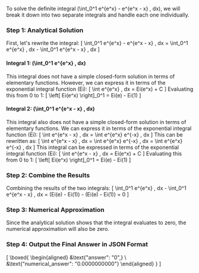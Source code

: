 To solve the definite integral \(\int_0^1 e^{e^x} - e^{e^x - x} \, dx\), we will break it down into two separate integrals and handle each one individually.

### Step 1: Analytical Solution

First, let's rewrite the integral:
\[
\int_0^1 e^{e^x} - e^{e^x - x} \, dx = \int_0^1 e^{e^x} \, dx - \int_0^1 e^{e^x - x} \, dx
\]

#### Integral 1: \(\int_0^1 e^{e^x} \, dx\)

This integral does not have a simple closed-form solution in terms of elementary functions. However, we can express it in terms of the exponential integral function \(Ei\):
\[
\int e^{e^x} \, dx = Ei(e^x) + C
\]
Evaluating this from 0 to 1:
\[
\left[ Ei(e^x) \right]_0^1 = Ei(e) - Ei(1)
\]

#### Integral 2: \(\int_0^1 e^{e^x - x} \, dx\)

This integral also does not have a simple closed-form solution in terms of elementary functions. We can express it in terms of the exponential integral function \(Ei\):
\[
\int e^{e^x - x} \, dx = \int e^{e^x} e^{-x} \, dx
\]
This can be rewritten as:
\[
\int e^{e^x - x} \, dx = \int e^{e^x} e^{-x} \, dx = \int e^{e^x} e^{-x} \, dx
\]
This integral can be expressed in terms of the exponential integral function \(Ei\):
\[
\int e^{e^x - x} \, dx = Ei(e^x) + C
\]
Evaluating this from 0 to 1:
\[
\left[ Ei(e^x) \right]_0^1 = Ei(e) - Ei(1)
\]

### Step 2: Combine the Results

Combining the results of the two integrals:
\[
\int_0^1 e^{e^x} \, dx - \int_0^1 e^{e^x - x} \, dx = (Ei(e) - Ei(1)) - (Ei(e) - Ei(1)) = 0
\]

### Step 3: Numerical Approximation

Since the analytical solution shows that the integral evaluates to zero, the numerical approximation will also be zero.

### Step 4: Output the Final Answer in JSON Format

\[
\boxed{
\begin{aligned}
&\text{"answer": "0",} \\
&\text{"numerical_answer": "0.0000000000"}
\end{aligned}
}
\]
